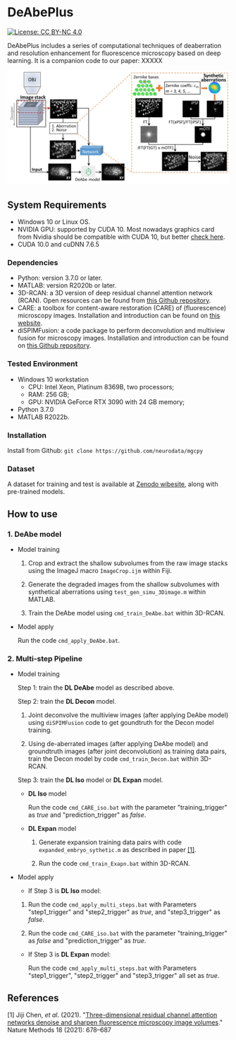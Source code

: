 # DeAbePlus

[![License: CC BY-NC 4.0](https://img.shields.io/badge/License-CC%20BY--NC%204.0-lightgrey.svg)](https://creativecommons.org/licenses/by-nc/4.0/)

DeAbePlus includes a series of computational techniques of deaberration and resolution enhancement for fluorescence microscopy based on deep learning. It is a companion code to our paper: XXXXX
 
![Example](.\General\DeAbe.jpg)

## System Requirements

- Windows 10 or Linux OS. 
- NVIDIA GPU: supported by CUDA 10. Most nowadays graphics card from Nvidia should be compatible with CUDA 10, but better [check here](https://developer.nvidia.com/cuda-gpus).
- CUDA 10.0 and cuDNN 7.6.5

### Dependencies

- Python: version 3.7.0 or later.
- MATLAB: version R2020b or later.
- 3D-RCAN: a 3D version of deep residual channel attention network (RCAN). Open resources can be found from [this Github repository](https://github.com/AiviaCommunity/3D-RCAN). 
- CARE: a toolbox for content-aware restoration (CARE) of (fluorescence) microscopy images. Installation and introduction can be found on [this website](https://csbdeep.bioimagecomputing.com/doc/).
- diSPIMFusion: a code package to perform deconvolution and multiview fusion for microscopy images. Installation and introduction can be found on [this Github repository](https://github.com/eguomin/diSPIMFusion).

### Tested Environment

- Windows 10 workstation
    - CPU: Intel Xeon, Platinum 8369B, two processors; 
    - RAM: 256 GB; 
    - GPU: NVIDIA GeForce RTX 3090 with 24 GB memory; 
- Python 3.7.0 
- MATLAB R2022b.

### Installation

Install from Github:
`git clone https://github.com/neurodata/mgcpy`

### Dataset
 
 A dataset for training and test is available at [Zenodo wibesite](https://zenodo.org/record/8424246), along with pre-trained models.

## How to use

### 1. DeAbe model

- Model training
        
    1) Crop and extract the shallow subvolumes from the raw image stacks using the ImageJ macro `ImageCrop.ijm` within Fiji. 
   
    2) Generate the degraded images from the shallow subvolumes with synthetical aberrations using `test_gen_simu_3Dimage.m` within MATLAB.

    3) Train the DeAbe model using `cmd_train_DeAbe.bat` within 3D-RCAN.
    
- Model apply

    Run the code `cmd_apply_DeAbe.bat`.

### 2. Multi-step Pipeline

- Model training
        
    Step 1: train the **DL DeAbe** model as described above. 
        
    Step 2: train the **DL Decon** model. 
        
     1) Joint deconvolve the multiview images (after applying DeAbe model) using `diSPIMFusion` code to get goundtruth for the Decon model training.

     2) Using de-aberrated images (after applying DeAbe model) and groundtruth images (after joint deconvolution) as training data pairs, train the Decon model by code `cmd_train_Decon.bat` within 3D-RCAN.

    Step 3: train the **DL Iso** model or **DL Expan** model.
    
    - **DL Iso** model

        Run the code `cmd_CARE_iso.bat` with the parameter "training_trigger" as *true* and "prediction_trigger" as *false*.

    - **DL Expan** model

        1) Generate expansion training data pairs with code `expanded_embryo_sythetic.m` as described in paper [[1]](#3). 
        
        2) Run the code `cmd_train_Exapn.bat` within 3D-RCAN.


    
- Model apply

    - If Step 3 is **DL Iso** model:
    
    1) Run the code `cmd_apply_multi_steps.bat` with Parameters "step1_trigger" and "step2_trigger" as *true*, and "step3_trigger" as *false*.

    2) Run the code `cmd_CARE_iso.bat` with the parameter "training_trigger" as *false* and "prediction_trigger" as *true*.

    - If Step 3 is **DL Expan** model:
    
        Run the code `cmd_apply_multi_steps.bat` with Parameters "step1_trigger", "step2_trigger" and "step3_trigger" all set as *true*.


## References

<a id="1">[1]</a>
Jiji Chen, *et al*. (2021).
"[Three-dimensional residual channel attention networks denoise and sharpen fluorescence microscopy image volumes](https://www.nature.com/articles/s41592-021-01155-x)." Nature Methods 18 (2021): 678–687